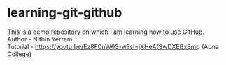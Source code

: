 # learning-git-github
This is a demo repository on which I am learning how to use GitHub. <br>
Author - Nithin Yerram <br>
Tutorial - https://youtu.be/Ez8F0nW6S-w?si=jXHeAfSwDXEBx8mq (Apna College)
